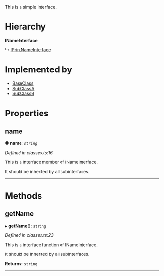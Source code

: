 

This is a simple interface.

# Hierarchy

**INameInterface**

↳  [IPrintNameInterface](_classes_.iprintnameinterface.md)

# Implemented by

* [BaseClass](../classes/_classes_.baseclass.md)
* [SubClassA](../classes/_classes_.subclassa.md)
* [SubClassB](../classes/_classes_.subclassb.md)

# Properties

<a id="name"></a>

##  name

**●  name**:  *`string`* 

*Defined in classes.ts:16*

This is a interface member of INameInterface.

It should be inherited by all subinterfaces.

___

# Methods

<a id="getname"></a>

##  getName

▸ **getName**(): `string`

*Defined in classes.ts:23*

This is a interface function of INameInterface.

It should be inherited by all subinterfaces.

**Returns:** `string`

___

